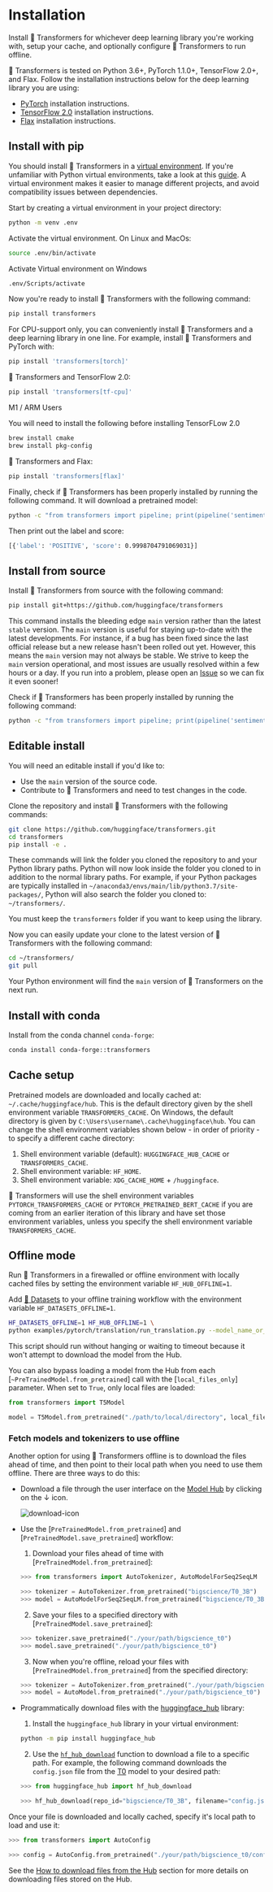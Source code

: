 <!---
Copyright 2022 The HuggingFace Team. All rights reserved.

Licensed under the Apache License, Version 2.0 (the "License");
you may not use this file except in compliance with the License.
You may obtain a copy of the License at

    http://www.apache.org/licenses/LICENSE-2.0

Unless required by applicable law or agreed to in writing, software
distributed under the License is distributed on an "AS IS" BASIS,
WITHOUT WARRANTIES OR CONDITIONS OF ANY KIND, either express or implied.
See the License for the specific language governing permissions and
limitations under the License.

⚠️ Note that this file is in Markdown but contain specific syntax for our doc-builder (similar to MDX) that may not be
rendered properly in your Markdown viewer.

-->

# Installation

Install 🤗 Transformers for whichever deep learning library you're working with, setup your cache, and optionally configure 🤗 Transformers to run offline.

🤗 Transformers is tested on Python 3.6+, PyTorch 1.1.0+, TensorFlow 2.0+, and Flax. Follow the installation instructions below for the deep learning library you are using:

* [PyTorch](https://pytorch.org/get-started/locally/) installation instructions.
* [TensorFlow 2.0](https://www.tensorflow.org/install/pip) installation instructions.
* [Flax](https://flax.readthedocs.io/en/latest/) installation instructions.

## Install with pip

You should install 🤗 Transformers in a [virtual environment](https://docs.python.org/3/library/venv.html). If you're unfamiliar with Python virtual environments, take a look at this [guide](https://packaging.python.org/guides/installing-using-pip-and-virtual-environments/). A virtual environment makes it easier to manage different projects, and avoid compatibility issues between dependencies.

Start by creating a virtual environment in your project directory:

```bash
python -m venv .env
```

Activate the virtual environment. On Linux and MacOs:

```bash
source .env/bin/activate
```
Activate Virtual environment on Windows

```bash
.env/Scripts/activate
```

Now you're ready to install 🤗 Transformers with the following command:

```bash
pip install transformers
```

For CPU-support only, you can conveniently install 🤗 Transformers and a deep learning library in one line. For example, install 🤗 Transformers and PyTorch with:

```bash
pip install 'transformers[torch]'
```

🤗 Transformers and TensorFlow 2.0:

```bash
pip install 'transformers[tf-cpu]'
```

<Tip warning={true}>

M1 / ARM Users

You will need to install the following before installing TensorFLow 2.0
```bash
brew install cmake
brew install pkg-config
```

</Tip>

🤗 Transformers and Flax:

```bash
pip install 'transformers[flax]'
```

Finally, check if 🤗 Transformers has been properly installed by running the following command. It will download a pretrained model:

```bash
python -c "from transformers import pipeline; print(pipeline('sentiment-analysis')('we love you'))"
```

Then print out the label and score:

```bash
[{'label': 'POSITIVE', 'score': 0.9998704791069031}]
```

## Install from source

Install 🤗 Transformers from source with the following command:

```bash
pip install git+https://github.com/huggingface/transformers
```

This command installs the bleeding edge `main` version rather than the latest `stable` version. The `main` version is useful for staying up-to-date with the latest developments. For instance, if a bug has been fixed since the last official release but a new release hasn't been rolled out yet. However, this means the `main` version may not always be stable. We strive to keep the `main` version operational, and most issues are usually resolved within a few hours or a day. If you run into a problem, please open an [Issue](https://github.com/huggingface/transformers/issues) so we can fix it even sooner!

Check if 🤗 Transformers has been properly installed by running the following command:

```bash
python -c "from transformers import pipeline; print(pipeline('sentiment-analysis')('I love you'))"
```

## Editable install

You will need an editable install if you'd like to:

* Use the `main` version of the source code.
* Contribute to 🤗 Transformers and need to test changes in the code.

Clone the repository and install 🤗 Transformers with the following commands:

```bash
git clone https://github.com/huggingface/transformers.git
cd transformers
pip install -e .
```

These commands will link the folder you cloned the repository to and your Python library paths. Python will now look inside the folder you cloned to in addition to the normal library paths. For example, if your Python packages are typically installed in `~/anaconda3/envs/main/lib/python3.7/site-packages/`, Python will also search the folder you cloned to: `~/transformers/`.

<Tip warning={true}>

You must keep the `transformers` folder if you want to keep using the library.

</Tip>

Now you can easily update your clone to the latest version of 🤗 Transformers with the following command:

```bash
cd ~/transformers/
git pull
```

Your Python environment will find the `main` version of 🤗 Transformers on the next run.

## Install with conda

Install from the conda channel `conda-forge`:

```bash
conda install conda-forge::transformers
```

## Cache setup

Pretrained models are downloaded and locally cached at: `~/.cache/huggingface/hub`. This is the default directory given by the shell environment variable `TRANSFORMERS_CACHE`. On Windows, the default directory is given by `C:\Users\username\.cache\huggingface\hub`. You can change the shell environment variables shown below - in order of priority - to specify a different cache directory:

1. Shell environment variable (default): `HUGGINGFACE_HUB_CACHE` or `TRANSFORMERS_CACHE`.
2. Shell environment variable: `HF_HOME`.
3. Shell environment variable: `XDG_CACHE_HOME` + `/huggingface`.

<Tip>

🤗 Transformers will use the shell environment variables `PYTORCH_TRANSFORMERS_CACHE` or `PYTORCH_PRETRAINED_BERT_CACHE` if you are coming from an earlier iteration of this library and have set those environment variables, unless you specify the shell environment variable `TRANSFORMERS_CACHE`.

</Tip>

## Offline mode

Run 🤗 Transformers in a firewalled or offline environment with locally cached files by setting the environment variable `HF_HUB_OFFLINE=1`.

<Tip>

Add [🤗 Datasets](https://huggingface.co/docs/datasets/) to your offline training workflow with the environment variable `HF_DATASETS_OFFLINE=1`.

</Tip>

```bash
HF_DATASETS_OFFLINE=1 HF_HUB_OFFLINE=1 \
python examples/pytorch/translation/run_translation.py --model_name_or_path google-t5/t5-small --dataset_name wmt16 --dataset_config ro-en ...
```

This script should run without hanging or waiting to timeout because it won't attempt to download the model from the Hub.

You can also bypass loading a model from the Hub from each [`~PreTrainedModel.from_pretrained`] call with the [`local_files_only`] parameter. When set to `True`, only local files are loaded:

```py
from transformers import T5Model

model = T5Model.from_pretrained("./path/to/local/directory", local_files_only=True)
```

### Fetch models and tokenizers to use offline

Another option for using 🤗 Transformers offline is to download the files ahead of time, and then point to their local path when you need to use them offline. There are three ways to do this:

* Download a file through the user interface on the [Model Hub](https://huggingface.co/models) by clicking on the ↓ icon.

    ![download-icon](https://huggingface.co/datasets/huggingface/documentation-images/resolve/main/download-icon.png)

* Use the [`PreTrainedModel.from_pretrained`] and [`PreTrainedModel.save_pretrained`] workflow:

    1. Download your files ahead of time with [`PreTrainedModel.from_pretrained`]:

    ```py
    >>> from transformers import AutoTokenizer, AutoModelForSeq2SeqLM

    >>> tokenizer = AutoTokenizer.from_pretrained("bigscience/T0_3B")
    >>> model = AutoModelForSeq2SeqLM.from_pretrained("bigscience/T0_3B")
    ```

    2. Save your files to a specified directory with [`PreTrainedModel.save_pretrained`]:

    ```py
    >>> tokenizer.save_pretrained("./your/path/bigscience_t0")
    >>> model.save_pretrained("./your/path/bigscience_t0")
    ```

    3. Now when you're offline, reload your files with [`PreTrainedModel.from_pretrained`] from the specified directory:

    ```py
    >>> tokenizer = AutoTokenizer.from_pretrained("./your/path/bigscience_t0")
    >>> model = AutoModel.from_pretrained("./your/path/bigscience_t0")
    ```

* Programmatically download files with the [huggingface_hub](https://github.com/huggingface/huggingface_hub/tree/main/src/huggingface_hub) library:

    1. Install the `huggingface_hub` library in your virtual environment:

    ```bash
    python -m pip install huggingface_hub
    ```

    2. Use the [`hf_hub_download`](https://huggingface.co/docs/hub/adding-a-library#download-files-from-the-hub) function to download a file to a specific path. For example, the following command downloads the `config.json` file from the [T0](https://huggingface.co/bigscience/T0_3B) model to your desired path:

    ```py
    >>> from huggingface_hub import hf_hub_download

    >>> hf_hub_download(repo_id="bigscience/T0_3B", filename="config.json", cache_dir="./your/path/bigscience_t0")
    ```

Once your file is downloaded and locally cached, specify it's local path to load and use it:

```py
>>> from transformers import AutoConfig

>>> config = AutoConfig.from_pretrained("./your/path/bigscience_t0/config.json")
```

<Tip>

See the [How to download files from the Hub](https://huggingface.co/docs/hub/how-to-downstream) section for more details on downloading files stored on the Hub.

</Tip>
